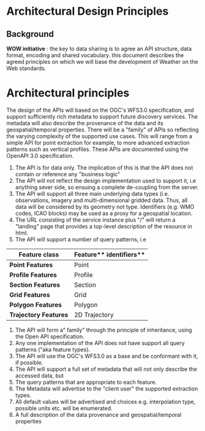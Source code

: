 # Architectural Design Principles 
## Background

**WOW initiative** : the key to data sharing is to agree an API structure, data format, encoding and shared vocabulary. this document describes the agreed principles on which we will base the development of Weather on the Web standards. 

# Architectural principles

The design of the APIs will based on the OGC&#39;s WFS3.0 specification, and support sufficiently rich metadata to support future discovery services.  The metadata will also describe the provenance of the data and its geospatial/temporal properties. There will be a &quot;family&quot; of APIs so reflecting the varying complexity of the supported use cases. This will range from a simple API for point extraction for example, to more advanced extraction patterns such as vertical profiles. These APIs are documented using the OpenAPI 3.0 specification.

1. The API is for data only. The implication of this is that the API does not contain or reference any &quot;business logic&quot;
2. The API will not reflect the design implementation used to support it, i.e anything sever side, so ensuing a complete de-coupling from the server.
3. The API will support all three main underlying data types (i.e. observations, imagery and multi-dimensional gridded data. Thus, all data will be considered by its geometry not type. Identifiers (e.g. WMO codes, ICAO blocks) may be used as a proxy for a geospatial location.
4. The URL consisting of the service instance plus &quot;/&quot; will return a &quot;landing&quot; page that provides a top-level description of the resource in html.
5. The API will support a number of query patterns, i.e

| **Feature class** | **Feature**** identifiers** |
| --- | --- |
| **Point Features** | Point | PointCollection | PointTimeSeries | PointCollectionTimeSeries |
| **Profile Features** | Profile | ProfileCollection | ProfileTimeSeries | ProfileCollection TimeSeries |
| **Section Features** | Section | SectionTime |   |   |
| **Grid Features** | Grid | GridLayer | GridLayerTimeSeries |   |
| **Polygon Features** | Polygon | PolygonCollection | PolygonTimeSeries |   |
| **Trajectory Features** | 2D Trajectory | 2D TrajectoryTime | 3D Trajectory | 3D TrajectoryTime |

1. The API will form a&quot; family&quot; through the principle of inheritance, using the Open API specification.
2. Any one implementation of the API does not have support all query patterns (&quot;aka feature types).
3. The API will use the OGC&#39;s WFS3.0 as a base and be conformant with it, if possible.
4. The API will support a full set of metadata that will not only describe the accessed data, but
  1. The query patterns that are appropriate to each feature.
  2. The Metadata will advertise to the &quot;client user&quot; the supported extraction types.
  3. All default values will be advertised and choices e.g. interpolation type, possible units etc. will be enumerated.
  4. A full description of the data provenance and geospatial/temporal properties
